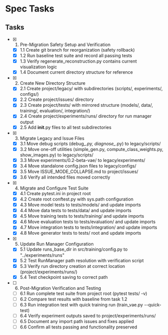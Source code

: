 # Spec Tasks

## Tasks

- [x] 1. Pre-Migration Safety Setup and Verification
  - [x] 1.1 Create git branch for reorganization (safety rollback)
  - [x] 1.2 Run baseline test suite and record all passing tests
  - [x] 1.3 Verify regenerate_reconstruction.py contains current visualization logic
  - [x] 1.4 Document current directory structure for reference

- [x] 2. Create New Directory Structure
  - [x] 2.1 Create project/legacy/ with subdirectories (scripts/, experiments/, configs/)
  - [x] 2.2 Create project/issues/ directory
  - [x] 2.3 Create project/tests/ with mirrored structure (models/, data/, training/, evaluation/, integration/)
  - [x] 2.4 Create project/experiments/runs/ directory for run manager output
  - [x] 2.5 Add __init__.py files to all test subdirectories

- [x] 3. Migrate Legacy and Issue Files
  - [x] 3.1 Move debug scripts (debug_*.py, diagnose_*.py) to legacy/scripts/
  - [x] 3.2 Move one-off utilities (simple_gen.py, compute_class_weights.py, show_images.py) to legacy/scripts/
  - [x] 3.3 Move experiments/0.2-beta-vae/ to legacy/experiments/
  - [x] 3.4 Move standalone config.json files to legacy/configs/
  - [x] 3.5 Move ISSUE_MODE_COLLAPSE.md to project/issues/
  - [x] 3.6 Verify all intended files moved correctly

- [x] 4. Migrate and Configure Test Suite
  - [x] 4.1 Create pytest.ini in project root
  - [x] 4.2 Create root conftest.py with sys.path configuration
  - [x] 4.3 Move model tests to tests/models/ and update imports
  - [x] 4.4 Move data tests to tests/data/ and update imports
  - [x] 4.5 Move training tests to tests/training/ and update imports
  - [x] 4.6 Move evaluation tests to tests/evaluation/ and update imports
  - [x] 4.7 Move integration tests to tests/integration/ and update imports
  - [x] 4.8 Move generator tests to tests/ root and update imports

- [x] 5. Update Run Manager Configuration
  - [x] 5.1 Update runs_base_dir in src/training/config.py to "../experiments/runs"
  - [x] 5.2 Test RunManager path resolution with verification script
  - [x] 5.3 Verify run directory creation at correct location (project/experiments/runs/)
  - [x] 5.4 Test checkpoint saving to correct path

- [ ] 6. Post-Migration Verification and Testing
  - [ ] 6.1 Run complete test suite from project root (pytest tests/ -v)
  - [ ] 6.2 Compare test results with baseline from task 1.2
  - [ ] 6.3 Run integration test with quick training run (train_vae.py --quick-test)
  - [ ] 6.4 Verify experiment outputs saved to project/experiments/runs/
  - [ ] 6.5 Document any import path issues and fixes applied
  - [ ] 6.6 Confirm all tests passing and functionality preserved
